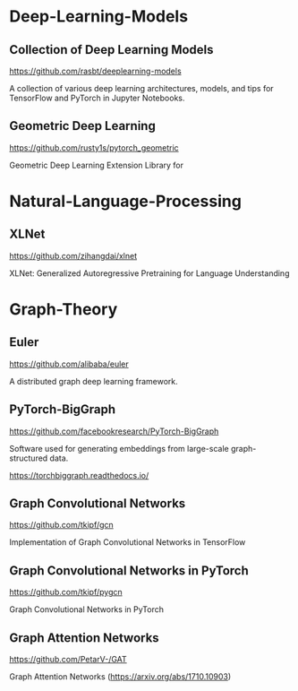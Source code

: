 # Deep-Learning-Models

## Collection of Deep Learning Models

https://github.com/rasbt/deeplearning-models

A collection of various deep learning architectures, models, and tips for TensorFlow and PyTorch in Jupyter Notebooks.

## Geometric Deep Learning

https://github.com/rusty1s/pytorch_geometric

Geometric Deep Learning Extension Library for 

# Natural-Language-Processing

## XLNet

https://github.com/zihangdai/xlnet

XLNet: Generalized Autoregressive Pretraining for Language Understanding

# Graph-Theory

## Euler

https://github.com/alibaba/euler

A distributed graph deep learning framework.

## PyTorch-BigGraph

https://github.com/facebookresearch/PyTorch-BigGraph

Software used for generating embeddings from large-scale graph-structured data.

https://torchbiggraph.readthedocs.io/

## Graph Convolutional Networks

https://github.com/tkipf/gcn

Implementation of Graph Convolutional Networks in TensorFlow

## Graph Convolutional Networks in PyTorch

https://github.com/tkipf/pygcn

Graph Convolutional Networks in PyTorch 

## Graph Attention Networks
https://github.com/PetarV-/GAT

Graph Attention Networks (https://arxiv.org/abs/1710.10903) 
